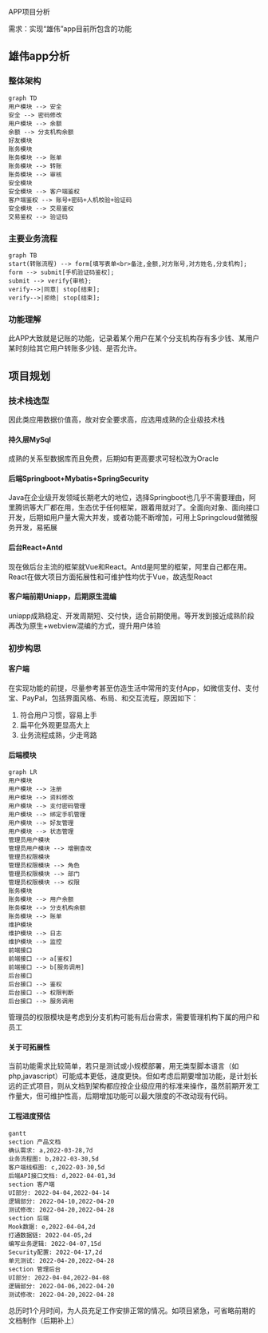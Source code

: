 APP项目分析

需求：实现“雄伟”app目前所包含的功能
## 雄伟app分析
### 整体架构

```mermaid
graph TD
用户模块 --> 安全
安全 --> 密码修改
用户模块 --> 余额
余额 --> 分支机构余额
好友模块
账务模块
账务模块 --> 账单
账务模块 --> 转账
账务模块 --> 审核
安全模块
安全模块 --> 客户端鉴权
客户端鉴权 --> 账号+密码+人机校验+验证码
安全模块 --> 交易鉴权
交易鉴权 --> 验证码
```

### 主要业务流程

```mermaid
graph TB
start(转账流程) --> form[填写表单<br>备注,金额,对方账号,对方姓名,分支机构];
form --> submit[手机验证码鉴权];
submit --> verify{审核};
verify-->|同意| stop[结束];
verify-->|拒绝| stop[结束];
```

### 功能理解

此APP大致就是记账的功能，记录着某个用户在某个分支机构存有多少钱、某用户某时刻给其它用户转账多少钱、是否允许。

## 项目规划

### 技术栈选型

因此类应用数据价值高，故对安全要求高，应选用成熟的企业级技术栈

#### 持久层MySql

成熟的关系型数据库而且免费，后期如有更高要求可轻松改为Oracle

#### 后端Springboot+Mybatis+SpringSecurity

Java在企业级开发领域长期老大的地位，选择Springboot也几乎不需要理由，阿里腾讯等大厂都在用，生态优于任何框架，跟着用就对了。全面向对象、面向接口开发，后期如用户量大需大并发，或者功能不断增加，可用上Springcloud做微服务开发，易拓展

#### 后台React+Antd

现在做后台主流的框架就Vue和React。Antd是阿里的框架，阿里自己都在用。React在做大项目方面拓展性和可维护性均优于Vue，故选型React

#### 客户端前期Uniapp，后期原生混编

uniapp成熟稳定、开发周期短、交付快，适合前期使用。等开发到接近成熟阶段再改为原生+webview混编的方式，提升用户体验

### 初步构思

#### 客户端

在实现功能的前提，尽量参考甚至仿造生活中常用的支付App，如微信支付、支付宝、PayPal，包括界面风格、布局、和交互流程，原因如下：

1. 符合用户习惯，容易上手
2. 扁平化外观更显高大上
3. 业务流程成熟，少走弯路

#### 后端模块

```mermaid
graph LR
用户模块
用户模块 --> 注册
用户模块 --> 资料修改
用户模块 --> 支付密码管理
用户模块 --> 绑定手机管理
用户模块 --> 好友管理
用户模块 --> 状态管理
管理员用户模块
管理员用户模块 --> 增删查改
管理员权限模块
管理员权限模块 --> 角色
管理员权限模块 --> 部门
管理员权限模块 --> 权限
账务模块
账务模块 --> 用户余额
账务模块 --> 分支机构余额
账务模块 --> 账单
维护模块
维护模块 --> 日志
维护模块 --> 监控
前端接口
前端接口 --> a[鉴权]
前端接口 --> b[服务调用]
后台接口
后台接口 --> 鉴权
后台接口 --> 权限判断
后台接口 --> 服务调用
```

管理员的权限模块是考虑到分支机构可能有后台需求，需要管理机构下属的用户和员工

#### 关于可拓展性

当前功能需求比较简单，若只是测试或小规模部署，用无类型脚本语言（如php,javascript）可能成本更低，速度更快。但如考虑后期要增加功能，是计划长远的正式项目，则从文档到架构都应按企业级应用的标准来操作，虽然前期开发工作量大，但可维护性高，后期增加功能可以最大限度的不改动现有代码。

#### 工程进度预估

```mermaid
gantt
section 产品文档
确认需求: a,2022-03-28,7d
业务流程图: b,2022-03-30,5d
客户端线框图: c,2022-03-30,5d
后端API接口文档: d,2022-04-01,3d
section 客户端
UI部分: 2022-04-04,2022-04-14
逻辑部分: 2022-04-10,2022-04-20
测试修改: 2022-04-20,2022-04-28
section 后端
Mook数据: e,2022-04-04,2d
打通数据链: 2022-04-05,2d
编写业务逻辑: 2022-04-07,15d
Security配置: 2022-04-17,2d
单元测试: 2022-04-20,2022-04-28
section 管理后台
UI部分: 2022-04-04,2022-04-08
逻辑部分: 2022-04-06,2022-04-20
测试修改: 2022-04-20,2022-04-28
```

总历时1个月时间，为人员充足工作安排正常的情况。如项目紧急，可省略前期的文档制作（后期补上）
